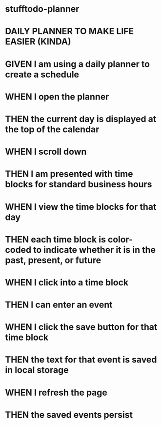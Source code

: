 # stufftodo-planner

# DAILY PLANNER TO MAKE LIFE EASIER (KINDA)

# GIVEN I am using a daily planner to create a schedule
# WHEN I open the planner
# THEN the current day is displayed at the top of the calendar
# WHEN I scroll down
# THEN I am presented with time blocks for standard business hours
# WHEN I view the time blocks for that day
# THEN each time block is color-coded to indicate whether it is in the past, present, or future
# WHEN I click into a time block
# THEN I can enter an event
# WHEN I click the save button for that time block
# THEN the text for that event is saved in local storage
# WHEN I refresh the page
# THEN the saved events persist